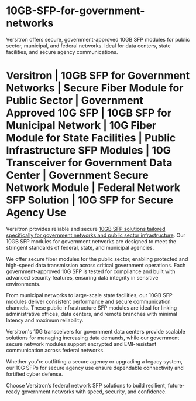 # 10GB-SFP-for-government-networks
Versitron offers secure, government-approved 10GB SFP modules for public sector, municipal, and federal networks. Ideal for data centers, state facilities, and secure agency communications.

# Versitron | 10GB SFP for Government Networks | Secure Fiber Module for Public Sector | Government Approved 10G SFP | 10GB SFP for Municipal Network | 10G Fiber Module for State Facilities | Public Infrastructure SFP Modules | 10G Transceiver for Government Data Center | Government Secure Network Module | Federal Network SFP Solution | 10G SFP for Secure Agency Use

Versitron provides reliable and secure [10GB SFP solutions tailored specifically for government networks and public sector infrastructure](https://www.versitron.com/collections/10gb-sfp-modules). Our 10GB SFP modules for government networks are designed to meet the stringent standards of federal, state, and municipal agencies.

We offer secure fiber modules for the public sector, enabling protected and high-speed data transmission across critical government operations. Each government-approved 10G SFP is tested for compliance and built with advanced security features, ensuring data integrity in sensitive environments.

From municipal networks to large-scale state facilities, our 10GB SFP modules deliver consistent performance and secure communication channels. These public infrastructure SFP modules are ideal for linking administrative offices, data centers, and remote branches with minimal latency and maximum reliability.

Versitron's 10G transceivers for government data centers provide scalable solutions for managing increasing data demands, while our government secure network modules support encrypted and EMI-resistant communication across federal networks.

Whether you're outfitting a secure agency or upgrading a legacy system, our 10G SFPs for secure agency use ensure dependable connectivity and fortified cyber defense.

Choose Versitron’s federal network SFP solutions to build resilient, future-ready government networks with speed, security, and confidence.
